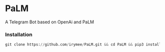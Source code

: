 # PaLM
A Telegram Bot based on OpenAi and PaLM

### Installation
```python
git clone https://github.com/irymee/PaLM.git && cd PaLM && pip3 install -r requirements.txt && python3 bot.py
```

